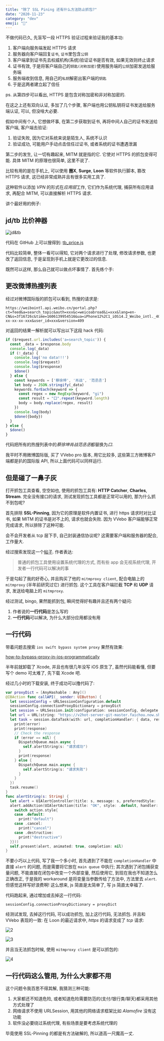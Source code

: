 ```yaml
---
title: "除了 SSL Pining 还有什么方法防止抓包?"
date: "2020-11-23"
category: "dev"
emoji: "📱"
---
```


不做代码已久, 先盲写一段 HTTPS 验证过程来验证我的基本功:

1. 客户端向服务端发起 HTTPS 请求
2. 服务器向客户端回复`证书`, `证书`里包含`公钥`
3. 客户端拿到证书先去权威机构(系统)验证证书是否有效, 如果无效则终止请求
4. 证书有效, 于是将客户端自己的`钥匙(对称加密)`使用服务端的`公钥`加密发送给服务端
5. 服务端收到信息, 用自己的`私钥`解密出客户端的`钥匙`
6. 于是这两者建立起了信任


ps. 从第四步可以看出, HTTPS 是包含对称加密和非对称加密的.


在这之上还有双向认证, 多加了几个步骤, 客户端也用公钥私钥将证书发送给服务端认证, 可以, 但没啥大必要.

假如中间有个人, 它想做坏事, 在第二步获取到证书, 再将中间人自己的证书发送给客户端, 客户端去验证:

1. 验证失败, 因为它对系统来说是陌生人, 系统不认识
2. 验证成功, 可能用户手动点击信任过证书, 或者系统的证书遭遇泄漏

第二步的发生, 让一切有趣起来, MITM 就是指的它. 它使对 HTTPS 的抓包变得可能. 具体 MITM 的原理也很简单, 这里不说了.

比较有用的是在手机上, 可以使用 **圈X**, **Surge**, **Loon** 等软件执行脚本, 篡改 HTTPS 请求, 这已经非常成熟并且有很多实用工具了.

这种软件以添加 *VPN* 的形式在*应用层*工作, 它们作为系统代理, 捕获所有应用请求, 再配合 MITM, 可以直接解析 HTTPS 请求.

讲个最好用的例子:

## jd/tb 比价神器

![jd&tb](1.png)

代码在 GitHub 上可以搜得到: [tb_price.js](https://raw.githubusercontent.com/yichahucha/surge/master/tb_price.js)

代码比较简单, 整体一看可以得知, 它对两个请求进行了处理, 修改请求参数, 也更改了返回信息, 于是呈现到手机上就是它更改过的信息.

既然可以这样, 那么自己就可以做点坏事情了. 首先练个手:

## 更改微博热搜列表

经过对微博国际版的抓包可以看到, 热搜的请求是:

```
https://weibointl.api.weibo.cn/portal.php?ct=feed&a=search_topic&auth=xxx&c=weicoabroad&i=xxx&lang=en-CN&s=3f16726c&time=1606139954516&ua=iPhone12%2C1_iOS14.2_Weibo_intl._409_wifi&udid=xx-xx-xx-xx-xxx&user_id=xxx&version=409
```

对返回的结果一解析就可以写出以下这段 hack 代码:

```javascript
if ($request.url.includes('a=search_topic')) {
  const _data = $response.body
  console.log(_data)
  if (!_data) {
    console.log('no data!!!')
    console.log($request)
    console.log($response)
    $done()
  } else {
    const keywords = ['蔡徐坤', '肖战', '范丞丞']
    let body = JSON.stringify(_data)
    keywords.forEach(keyword => {
      const regex = new RegExp(keyword, "gi")
      const result = "口".repeat(keyword.length)
      body = body.replace(regex, result)
    })
    console.log(body)
    $done({body})
  }
} else {
  $done()
}
```

代码把所有的热搜列表中的*蔡徐坤肖战范丞丞*都替换为*口*.

我平时不用微博国际版, 买了 VVebo pro 版本, 用它比较多, 这些第三方微博客户端都是扒的国际版 API, 所以上面代码可以同样运行.

## 但是碰了一鼻子灰

打开抓包工具查看, 空空如也, 使用的抓包工具有: **HTTP Catcher**, **Charles**, **Stream**. 完全没有接口的请求, 测试发现抓包工具都是正常可以用的, 那为什么抓不到包呢?

首先排除 **SSL-Pinning**, 因为它的原理是软件内置证书, 进行 https 请求时对比证书, 如果 MITM 的证书是对不上的, 请求也就会失败. 因为 VVebo 客户端能够正常完成请求, 所以排除了这种可能.

会不会开发者从 tcp 层下手, 自己封装通信协议呢? 这需要客户端和服务器的配合, 工作量大.

经过搜索发现这一个[帖子](https://www.v2ex.com/t/715477#reply48). 作者表达:

> 普通的抓包工具使用设置系统代理的方式, 而有些 app 会无视系统代理, 开发者一行代码可以解决的事

于是勾起了我的好奇心, 并且购买了他的 `mitmproxy client`, 配合电脑上的 `mitmproxy` (半年前研究过它) 进行抓包. 这个工具在客户端拦截 **TCP** 和 **UDP** 请求, 发送给电脑上的 `mitmproxy`.

经过测试, bingo, 果然能抓到包, 瞬间觉得好有趣并且还有两个疑问:

1. 作者说的**一行代码**是怎么写的
2. **一行代码**可以解决, 为什么大部分应用都没有用

## 一行代码

带着问题去搜索 `ios swift bypass system proxy` 果然有效果:

[how-to-bypass-proxy-in-ios-programmatically](https://stackoverflow.com/questions/28061353/how-to-bypass-proxy-in-ios-programmatically/48261195)

半年前就卸载了 Xcode, 并且也有很几年没写 iOS 原生了, 虽然代码能看懂, 但要写个 demo 可太难了, 先下载 Xcode 吧.

经过几小时的下载安装, 终于成功可以撸代码了:

```swift
var proxyDict = [AnyHashable : Any]()
@IBAction func callAPI(_ sender: UIButton) {
  let sessionConfig = URLSessionConfiguration.default
  sessionConfig.connectionProxyDictionary = proxyDict
  let session = URLSession.init(configuration: sessionConfig, delegate: nil, delegateQueue: OperationQueue.current)
  let url = URL(string: "https://v2hot-server-git-master.faichou.now.sh/v2hot")!
  let task = session.dataTask(with: url, completionHandler: { data, response, error in
    print(error)
    print(response)
    // Check the response
    if (error == nil) {
      DispatchQueue.main.async {
        self.alertString(s: "请求成功")
      }
      print(response)
    } else {
      DispatchQueue.main.async {
        self.alertString(s: "请求失败")
      }
    }
  })
  task.resume()
}
func alertString(s: String) {
  let alert = UIAlertController(title: s, message: s, preferredStyle: .alert)
  alert.addAction(UIAlertAction(title: "OK", style: .default, handler: { action in
    switch action.style{
    case .default:
      print("default")
    case .cancel:
      print("cancel")
    case .destructive:
      print("destructive")
  }}))
  self.present(alert, animated: true, completion: nil)
}
```

不要小巧以上代码, 写了我一个多小时, 首先遇到了不能在 `completionHandler` 中直接 `alert` 的问题, 而是需要将它放在 `main queue` 中执行; 其次遇到了闭包捕获变量问题, 不能直接在闭包中改变一个外部变量, 然后使用它, 到现在我也不知道怎么正确改正, 于是我的 workaround 是将变量当参数传给了方法中, 方法里去 `alert`. 但感觉这样写好浪费啊! 这么想来, js 简直是太简单了, 写 js 简直太幸福了.

代码跑起来, 通过增加或去掉这一行代码:

```
sessionConfig.connectionProxyDictionary = proxyDict
```

经测试发现, 去掉这行代码, 可以成功抓包, 加上这行代码, 无法抓包. 并且和 VVebo 表现的一致: 在 Loon 的最近请求中, *https* 的请求变成了 *tcp* 请求:

![2](2.jpg)

![3](3.jpg)

并且当无法抓包时候, 使用 `mitmproxy client` 是可以抓包的:

![4](4.png)

## 一行代码这么管用, 为什么大家都不用

这个问题令我百思不得其解, 我猜测三种可能:

1. 大家都还不知道危险, 或者知道危险需要防范的(支付/银行类/聊天)都采用其他方式处理了
2. 网络请求不使用 URLSession, 用其他的网络请求框架比如 *Alamofire* 没有这功能
3. 软件没必要绕过系统代理, 有些场景是要考虑系统代理的

毕竟使用 SSL-Pinning 的都是有方法破解的, 所以道高一尺魔高一丈.
